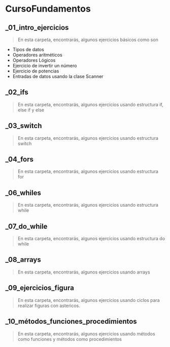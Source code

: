 # CursoFundamentos

## _01_intro_ejercicios

> En esta carpeta, encontrarás, algunos ejercicios básicos como son

* Tipos de datos
* Operadores aritméticos
* Operadores Lógicos
* Ejercicio de invertir un número
* Ejercicio de potencias
* Entradas de datos usando la clase Scanner

## _02_ifs

> En esta carpeta, encontrarás, algunos ejercicios usando estructura if, else if y else

## _03_switch


> En esta carpeta, encontrarás, algunos ejercicios usando estructura switch

## _04_fors

> En esta carpeta, encontrarás, algunos ejercicios usando estructura for

## _06_whiles

> En esta carpeta, encontrarás, algunos ejercicios usando estructura while

## _07_do_while

> En esta carpeta, encontrarás, algunos ejercicios usando estructura do while

## _08_arrays

> En esta carpeta, encontrarás, algunos ejercicios usando arrays

## _09_ejercicios_figura

> En esta carpeta, encontrarás, algunos ejercicios usando ciclos para realizar figuras con astericos.

## _10_métodos_funciones_procedimientos
> En esta carpeta, encontrarás, algunos ejercicios usando métodos como funciones y métodos como procedimientos
 
